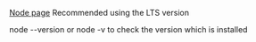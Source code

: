 [Node page](https://nodejs.org/) Recommended using the LTS version

node --version or node -v to check the version which is installed

